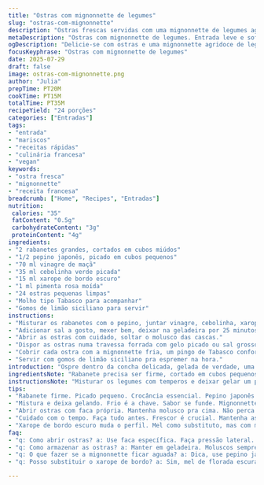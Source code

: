 ```yaml
---
title: "Ostras com mignonnette de legumes"
slug: "ostras-com-mignonnette"
description: "Ostras frescas servidas com uma mignonnette de legumes agridoce feita com vinagre de maçã, ervas frescas e um toque de xarope de bordo. A receita inclui rabanete e pepino picados finamente, com pimenta rosa substituindo o preto tradicional, dando um aroma mais leve. Servidas sobre gelo triturado, regadas com molho tipo Tabasco e acompanhadas de limão siciliano cortado em gomos. Sem glúten, leite, ovos e nozes. Fácil, rápido, com sabor que brinca com o azedo, doce e picante em equilíbrio. 24 porções em 35 minutos."
metaDescription: "Ostras com mignonnette de legumes. Entrada leve e sofisticada, combina frescor e sabores do mar."
ogDescription: "Delicie-se com ostras e uma mignonnette agridoce de legumes. Um aperitivo que impressiona e refresca."
focusKeyphrase: "Ostras com mignonnette de legumes"
date: 2025-07-29
draft: false
image: ostras-com-mignonnette.png
author: "Julia"
prepTime: PT20M
cookTime: PT15M
totalTime: PT35M
recipeYield: "24 porções"
categories: ["Entradas"]
tags:
- "entrada"
- "mariscos"
- "receitas rápidas"
- "culinária francesa"
- "vegan"
keywords:
- "ostra fresca"
- "mignonnette"
- "receita francesa"
breadcrumb: ["Home", "Recipes", "Entradas"]
nutrition: 
 calories: "35"
 fatContent: "0.5g"
 carbohydrateContent: "3g"
 proteinContent: "4g"
ingredients:
- "2 rabanetes grandes, cortados em cubos miúdos"
- "1/2 pepino japonês, picado em cubos pequenos"
- "70 ml vinagre de maçã"
- "35 ml cebolinha verde picada"
- "15 ml xarope de bordo escuro"
- "1 ml pimenta rosa moída"
- "24 ostras pequenas limpas"
- "Molho tipo Tabasco para acompanhar"
- "Gomos de limão siciliano para servir"
instructions:
- "Misturar os rabanetes com o pepino, juntar vinagre, cebolinha, xarope de bordo e pimenta rosa."
- "Adicionar sal a gosto, mexer bem, deixar na geladeira por 25 minutos pra apurar."
- "Abrir as ostras com cuidado, soltar o molusco das cascas."
- "Dispor as ostras numa travessa forrada com gelo picado ou sal grosso para não mexerem."
- "Cobrir cada ostra com a mignonnette fria, um pingo de Tabasco conforme o gosto."
- "Servir com gomos de limão siciliano pra espremer na hora."
introduction: "Ospre dentro da concha delicada, gelada de verdade, uma textura cheirosa que lembra mar. Mistura o rabanete com o pepino fresco, pimentas rosadas, um vinagre que é ácido mas leve, traz o xarope de bordo pra um toque doce que escapa. Pode parecer estranho, mas funciona demais. Refrigerar é vital pra juntar os sabores, deixar no frio até a ostra estar pronta. O Tabasco? Não pode faltar. Edges do limão cortado no siciliano tem acidez que corta o sabor, quebra o marisco. Simples assim. Tudo contra o relógio mas vale esperar. A textura crocante dos legumes contra o molusco macio vira festa na boca. De entrada ou aperitivo, serve bem 24, festa pequena ou para amigos chegados. Nada de lactose, nozes. Só mar e dulçor fraco. Tem aquela brasilidade discreta pelo xarope em vez de açúcar. Marinha francesa com toque da Mata Atlântica."
ingredientsNote: "Rabanete precisa ser firme, cortado em cubos pequenos para dar crocância, quase croc limpa no final. O pepino japonês é ótimo porque tem pouca semente e menos água, evita que a mignonnette fique aguada. Substituir o pimenta do reino tradicional pela rosa traz leveza e aroma floral, combina muito com o xarope escuro – vale tudo maple, mas o mais escuro dá mais presença, lembra rapadura do norte. Vinagre de maçã tem acidez suave que dialoga com o mar da ostra. A cebolinha é indispensável, frescor real. Tabasco para os que gostam de picância não pode faltar, mas cuidado para não misturar demais, só um toque no final. Servir frio, nunca quente ou ambiente. Gelo picado ajuda a manter tudo gelado e visual bonito, sal grosso é outra opção para evitar derretimento rápido. Limão siciliano dá sabor diferente do limão comum, com acidez aromática leve, que casa bem. Dicas: prepare tudo antes para montar na hora, evitando que o ingrediente perca frescor."
instructionsNote: "Misturar os legumes com temperos e deixar gelar um pouco antes de usar dá mais sabor, são pedras que se dissolvem com o frio, perfumes e crocância. Abrir a ostra com faca adequada e cuidado para não perder líquido; ele é parte do sabor. Colocar em gelo rende visual bonito, fresco e seguro contra calor. Colocar a mignonnette em cada ostra só no momento de servir para não amolecer o molusco. Temperar com Tabasco conforme o paladar, uma gota por ostra já desperta bem, exagero pode esconder. Finalizar com limão espremido na hora, assim o azedume não domina antes da hora. Usar um prato bonito, gelado, ou um suporte com gelo trincado para puxar olhares. Serve como entrada elegante, petisco para festa informal, ou até para jantar rápido sofisticado. Tempo total é de uns 35 minutos. Não precisa cozinhar, tudo cru. Frescor reina absoluto. Se sobrar pode guardar a mignonnette, mas ostras, nunca."
tips:
- "Rabanete firme. Picado pequeno. Crocância essencial. Pepino japonês melhor. Menos água. Não deixe a mignonnette aguada. Isso arruína tudo. Xarope de bordo escuro ótimo. Adoça, mas não demais."
- "Mistura e deixa gelando. Frio é a chave. Sabor se funde. Mignonnette pode ser batida pra homogeneizar. Cuidado pra não amassar. A textura importa. Um pingo de Tabasco pra quem curte. Não exagere."
- "Abrir ostras com faca própria. Mantenha molusco pra cima. Não perca suco. Serve como base de sabor. Montar na hora é essencial. Serve fresquinha. Visual bonito com gelo. Sal grosso é opção boa."
- "Cuidado com o tempo. Faça tudo antes. Frescor é crucial. Mantenha as ostras na geladeira. Não as deixe fora após abertas. Servir com limão siciliano é diferente do comum. Acidez e aroma leve vão bem."
- "Xarope de bordo escuro muda o perfil. Mel como substituto, mas com menos sabor. Usar ingredientes frescos, evita erros. Se não tiver pimenta rosa, branca pode ser boa. Gelo ajuda tudo ficar gelado."
faq:
- "q: Como abrir ostras? a: Use faca específica. Faça pressão lateral. Evitar perder suco. Mantenha a concha virada pra cima. Fácil, mas tem técnica."
- "q: Como armazenar as ostras? a: Manter em geladeira. Moluscos sempre em ambientes frios. Não deixar fora depois de abertas. Perde qualidade rápido."
- "q: O que fazer se a mignonnette ficar aguada? a: Dica, use pepino japonês. Menos água. Se já está aguada, tente misturar mais rabanete. Adicione um pouco de sal para equilibrar."
- "q: Posso substituir o xarope de bordo? a: Sim, mel de florada escura é um bom substituto. Mas muda o gosto. Pode ser diferente mas ainda fica gostoso."

---
```

